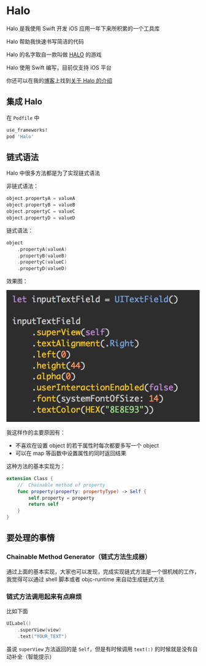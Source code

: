 # Halo

Halo 是我使用 Swift 开发 iOS 应用一年下来所积累的一个工具库

Halo 帮助我快速书写简洁的代码

Halo 的名字取自一款叫做 [HALO](https://www.halowaypoint.com/en-us) 的游戏

Halo 使用 Swift 编写，目前仅支持 iOS 平台

你还可以在我的[博客](http://halowang.github.io/)上找到[关于 Halo 的介绍](http://halowang.github.io/2016/03/09/introduction-of-Halo/)

## 集成 Halo

在 `Podfile` 中

``` ruby
use_frameworks!
pod 'Halo'
```

## 链式语法

Halo 中很多方法都是为了实现链式语法

非链式语法：
``` swift
object.propertyA = valueA
object.propertyB = valueB
object.propertyC = valueC
object.propertyD = valueD
```

链式语法：
``` swift
object
    .propertyA(valueA)
    .propertyB(valueB)
    .propertyC(valueC)
    .propertyD(valueD)
```
		
效果图：

![](./imageRes/ChainableMethods.png)
		
我这样作的主要原因有：

- 不喜欢在设置 object 的若干属性时每次都要多写一个 object
- 可以在 map 等函数中设置属性的同时返回结果


这种方法的基本实现为：

``` swift
extension Class {
    //  Chainable method of property
    func property(property: propertyType) -> Self {
        self.property = property
        return self
    }
}
```

## 要处理的事情

### Chainable Method Generator（链式方法生成器）

通过上面的基本实现，大家也可以发现，完成实现链式方法是一个很机械的工作，我觉得可以通过 shell 脚本或者 objc-runtime 来自动生成链式方法

### 链式方法调用起来有点麻烦

比如下面

``` swift
UILabel()
    .superView(view)
    .text("YOUR_TEXT")
```

虽说 `superView` 方法返回的是 `Self`，但是有时候调用 `text(:)` 的时候就是没有自动补全（智能提示）
